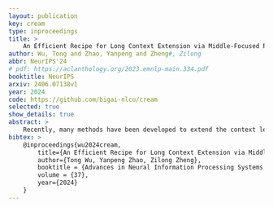 ```yaml
---
layout: publication
key: cream
type: inproceedings
title: >
    An Efficient Recipe for Long Context Extension via Middle-Focused Positional Encoding
author: Wu, Tong and Zhao, Yanpeng and Zheng#, Zilong
abbr: NeurIPS'24
# pdf: https://aclanthology.org/2023.emnlp-main.334.pdf
booktitle: NeurIPS
arxiv: 2406.07138v1
year: 2024
code: https://github.com/bigai-nlco/cream
selected: true
show_details: true
abstract: >
    Recently, many methods have been developed to extend the context length of pre-trained large language models (LLMs), but they often require fine-tuning at the target length (>> 4K) and struggle to effectively utilize information from the middle part of the context. To address these issues, we propose <b>C</b>ontinuity-<b>R</b>elativity ind<b>E</b>xing with g<b>A</b>ussian <b>M</b>iddle (CREAM), which interpolates positional encodings by manipulating position indices. Apart from being simple, CREAM is training-efficient: it only requires fine-tuning at the pre-trained context window (e.g., Llama 2-4K) and can extend LLMs to a much longer target context length (e.g., 256K). To ensure that the model focuses more on the information in the middle, we introduce a truncated Gaussian to encourage sampling from the middle part of the context during fine-tuning, thus alleviating the "Lost-in-the-Middle" problem faced by long-context LLMs. Experimental results show that CREAM successfully extends LLMs to the target length for both Base and Chat versions of Llama2-7B with "Never Miss A Beat".
bibtex: >
    @inproceedings{wu2024cream,
        title={An Efficient Recipe for Long Context Extension via Middle-Focused Positional Encoding},
        author={Tong Wu, Yanpeng Zhao, Zilong Zheng},
        booktitle = {Advances in Neural Information Processing Systems (NeurIPS)},
        volume = {37},
        year={2024}
    }
---
```

